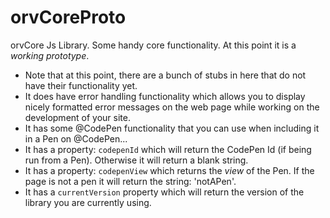 # orvCoreProto
orvCore Js Library. Some handy core functionality. At this point it is a *working prototype*.

- Note that at this point, there are a bunch of stubs in here that do not have their functionality yet.
- It does have error handling functionality which allows you to display nicely formatted error messages on the web page while working on the development of your site.
- It has some @CodePen functionality that you can use when including it in a Pen on @CodePen...
 - It has a property: ```codepenId``` which will return the CodePen Id (if being run from a Pen). Otherwise it will return a blank string.
 - It has a property: ```codepenView``` which returns the *view* of the Pen. If the page is not a pen it will return the string: 'notAPen'.
- It has a ```currentVersion``` property which will return the version of the library you are currently using.
